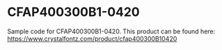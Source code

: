 # CFAP400300B1-0420

Sample code for CFAP400300B1-0420. This product can be found here:
https://www.crystalfontz.com/product/cfap400300B10420
